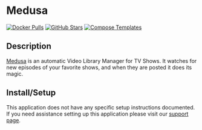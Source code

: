 # Medusa

[![Docker Pulls](https://img.shields.io/docker/pulls/linuxserver/medusa?style=flat-square&color=607D8B&label=docker%20pulls&logo=docker)](https://hub.docker.com/r/linuxserver/medusa)
[![GitHub Stars](https://img.shields.io/github/stars/linuxserver/docker-medusa?style=flat-square&color=607D8B&label=github%20stars&logo=github)](https://github.com/linuxserver/docker-medusa)
[![Compose Templates](https://img.shields.io/static/v1?style=flat-square&color=607D8B&label=compose&message=templates)](https://github.com/GhostWriters/DockSTARTer/tree/master/compose/.apps/medusa)

## Description

[Medusa](https://pymedusa.com/) is an automatic Video Library Manager for TV Shows. It watches for new episodes of your favorite shows, and when they are posted it does its magic.

## Install/Setup

This application does not have any specific setup instructions documented. If you need assistance setting up this application please visit our [support page](https://dockstarter.com/basics/support/).
